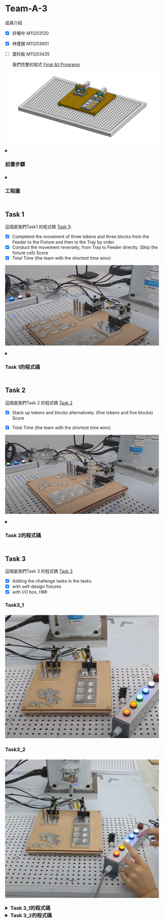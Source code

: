 # Team-A-3

 成員介紹
- [x] 許耀中 M11203120<p>           
- [x] 林倢顗 M11203601<p>
- [ ] 葉科銓 M11203435<p>
我們完整的程式 [Final All Programs](https://github.com/40823111/Team-A-3/blob/main/final%20all%20program)

![123](https://github.com/40823111/Team-A-3/blob/main/%E5%B7%A5%E4%BD%9C%E5%B9%B3%E9%9D%A2%E6%A8%A1%E5%9E%8B.png)

<details>
<summary><h3>前置步驟<h3></summary>
<p>	
<p>
<h3>回初始位置<h3>

>![123](https://github.com/40823111/Team-A-3/blob/main/%E5%9B%9E%E6%AD%B8%E5%8E%9F%E9%BB%9E)
 <p>
 <p>
<h3>步驟1_確認local<h3>
	
>![123](https://github.com/40823111/Team-A-3/blob/main/%E6%AD%A5%E9%A9%9F1_%E7%A2%BA%E8%AA%8Dlocal.png)
 <p>
 <p>
<h3>步驟2_確認點位<h3>
	
>![123](https://github.com/40823111/Team-A-3/blob/main/%E6%AD%A5%E9%A9%9F2_%E7%A2%BA%E8%AA%8D%E9%BB%9E%E4%BD%8D.png)
>![123](https://github.com/40823111/Team-A-3/blob/main/%E6%AD%A5%E9%A9%9F2_%E7%A2%BA%E8%AA%8D%E9%BB%9E%E4%BD%8D_2.png)
 <p>
 <p>
<h3>步驟3_第一次執行先用低速<h3>
	
>![123](https://github.com/40823111/Team-A-3/blob/main/%E6%AD%A5%E9%A9%9F3_%E7%AC%AC%E4%B8%80%E6%AC%A1%E5%9F%B7%E8%A1%8C%E5%85%88%E7%94%A8%E4%BD%8E%E9%80%9F.png)
 <p>
 <p>
<h3>步驟4_用local2跟tool13<h3>
	
>![123](https://github.com/40823111/Team-A-3/blob/main/%E6%AD%A5%E9%A9%9F4_%E7%94%A8local2%E8%B7%9Ftool13.png)



</details>


<details>

<summary><h3>工程圖<h3></summary>

>![123](https://github.com/40823111/Team-A-3/blob/main/%E5%B7%A5%E7%A8%8B%E5%9C%96_1.png)
>![123](https://github.com/40823111/Team-A-3/blob/main/%E5%B7%A5%E7%A8%8B%E5%9C%96_2.png)

</details>

## Task 1
這個是我們Task1 的程式碼 [Task 1](https://github.com/40823111/Team-A-3/blob/main/Task%201)).

- [x] Completed the movement of three tokens and three blocks from the Feeder to the Fixture and then to the Tray by order.
- [x] Conduct the movement reversely, from Tray to Feeder directly. (Skip the fixture cell) Score
- [x] Total Time (the team with the shortest time wins)

[![Alt text](https://github.com/40823111/Team-A-3/blob/main/task_1%20picture.png)](https://www.youtube.com/watch?v=MuqVww1ZD0Q)
<details>
<summary><h3>Task 1的程式碼<h3></summary>

```
Integer Tokens
Integer Blocks
Double TokenHeight
Double BlockHeight
Function test01

Motor On
Power High
Speed 100
Accel 100, 100
SpeedS 500
AccelS 4500
Tool 14

Tokens = 2
Blocks = 2
TokenHeight = 6.0
BlockHeight = 6.0
Integer TokenID
Integer BlockID


Go Retract_Safe

For TokenID = Tokens To 0 Step -1
	Pick_Infeed_Token01()
	Alignment_Token01()
	Place_Tray_Token01()
Next TokenID

For BlockID = Blocks To 0 Step -1
	Pick_Infeed_Block01()
	Alignment_Block01()
	Place_Tray_Block01()
Next BlockID

Go Retract_Safe

Fend

Function Pick_Infeed_Token01
	'Pick Token from Infeed
	Go Infeed_Token +Z(100) CP
	On 9
	Wait .3
	Off 9
	Print "Picking Token from Infeed. Token ID = ", Tokens
    Go Infeed_Token +Z(60 + (Tokens * TokenHeight)) CP
    Move Infeed_Token +Z(Tokens * TokenHeight)
	On 8
	Wait .3
    Move Infeed_Token +X(-1) +Z(50 + (Tokens * TokenHeight)) CP
	'Tokens = Tokens - 1
Fend

Function Pick_Infeed_Block01
	'Pick Block from Infeed
	On 9
	Wait .3
	Off 9
	Print "Picking Block from Infeed. Block ID = ", Blocks
    Go Infeed_Block +Z(60 + (Blocks * BlockHeight)) CP
    Move Infeed_Block +Z(Blocks * BlockHeight)
	On 8
	Wait .3
    Move Infeed_Block +X(-1) +Y(1) +Z(50 + (Blocks * BlockHeight)) CP
	'Blocks = Blocks - 1
Fend

Function Alignment_Token01
	'Alignment Token
	Print "Aligning Token. Token ID = ", Tokens
    Go Align_Token +Z(20) CP
    Move Align_Token
	Off 8
    Move Align_Token +X(5)
    Move Align_Token +X(5) +Z(5) CP
    Go Align_Token +Z(5) CP
    Move Align_Token
	On 8
	Wait .3
    Move Align_Token +Z(20) CP
Fend

Function Alignment_Block01
	'Alignment Block
	Print "Aligning Block. Block ID = ", Blocks
    Go Align_Block +Z(20) CP
    Move Align_Block
	Off 8
    Move Align_Block +Y(-5)
	On 10
	Wait .5
	Off 10
    Go Align_Block +Z(5) CP
    Move Align_Block
	On 8
	Wait .3
    Move Align_Block +Z(20) CP
Fend

Function Place_Tray_Token01
	'Tray Token
	Print "Placing Token in Tray. Tray Position ID = ", Tokens
	Go Tray_Token +X(-1) +X(-30. * Tokens) +Y(-0. * Tokens) +Z(20) CP
	Move Tray_Token +X(-1) +X(-30. * Tokens) +Y(-0. * Tokens)
	Off 8
	Wait .3
	Move Tray_Token +X(-1) +X(-30. * Tokens) +Y(-0. * Tokens) +Z(50) CP
	Tokens = Tokens - 1
Fend

Function Place_Tray_Block01
	'Tray Block
	Print "Placing Block in Tray. Block Position ID = ", Blocks
	Go Tray_Block +X(-30.3 * Blocks) +Y(-0.2 * Blocks) +Z(20) CP
	Move Tray_Block +X(-30.3 * Blocks) +Y(-0.2 * Blocks)
	Off 8
	Wait .3
    Move Tray_Block +X(-30.3 * Blocks) +Y(-0.2 * Blocks) +Z(50) CP
	Blocks = Blocks - 1
Fend

```
</details>

## Task 2

這個是我們Task 2 的程式碼 [Task 2](https://github.com/40823111/Team-A-3/blob/main/Task%202)

- [x] Stack up tokens and blocks alternatively. (five tokens and five blocks) Score
- [x] Total Time (the team with the shortest time wins)


[![Alt text](https://github.com/40823111/Team-A-3/blob/main/task_2%20picture.png)](https://www.youtube.com/watch?v=tVQFCDCV3Zg)


<details>
<summary><h3>Task 2的程式碼<h3></summary>


```
Integer Tokens
Integer Blocks
Integer Counter_Up
Integer Counters
Double TokenHeight
Double BlockHeight
Function test02

Motor On
Power High
Speed 100
Accel 100, 100
SpeedS 800
AccelS 7000
Tool 14

Tokens = 5
Blocks = 5
Counter_Up = 5
Counters = 0
TokenHeight = 6.0
BlockHeight = 6.0
Integer TokenID
Integer BlockID
Integer CounterID




Go Retract_Safe

For CounterID = Counter_Up To 0 Step -1
    Pick_Infeed_Block02()
    Alignment_Up02()
    Pick_Infeed_Token02()
    Alignment_Up02()
    Counter_Up = Counter_Up - 1
    Print "Placing Block in Tray. CounterID = ", CounterID
Next CounterID

Go Retract_Safe

Fend

Function Pick_Infeed_Token02
    'Pick Token from Infeed
    Print "Picking Token from Infeed. Token ID = ", Tokens
    Go Infeed_Token +Z(50 + (Tokens * TokenHeight)) CP
    Move Infeed_Token +Z(Tokens * TokenHeight)
    On 8
    Wait .2
    Move Infeed_Token +X(-1) +Z(50 + (Tokens * TokenHeight)) CP
    Tokens = Tokens - 1
Fend

Function Pick_Infeed_Block02
    'Pick Block from Infeed
    Print "Picking Block from Infeed. Block ID = ", Blocks
    Go Infeed_Block +Z(50 + (Blocks * BlockHeight)) CP
    Move Infeed_Block +Z(Blocks * BlockHeight)
    On 8
    Wait .2
    Move Infeed_Block +X(-1) +Y(1) +Z(50 + (Blocks * BlockHeight)) CP
    Blocks = Blocks - 1
Fend

Function Alignment_Up02
    'Alignment Up
    Print "Placing Block in Tray.  Counter_Up = ", Counter_Up
    Go Align_Block +Z(6 * Counters) +Z(20) CP
    Move Align_Block +Z(6 * Counters) +Z(0.5)
    Off 8
    Wait .2
    Move Align_Block +Z(6 * Counters) +Z(20) CP
    Counters = Counters + 1
Fend

</details>
```

</details>


## Task 3

這個是我們Task 3 的程式碼 [Task 3](https://github.com/40823111/Team-A-3/blob/main/Task%203)

- [x] Adding the challenge tasks in the tasks.
- [x] with self-design fixtures
- [x] with I/O box, HMI

<h3>Task3_1<h3>
	

[![Alt text](https://github.com/40823111/Team-A-3/blob/main/task_3%20picture.png)](https://www.youtube.com/watch?v=XP2K87Bz-U0)


	
<h3>Task3_2<h3>
	
[![Alt text](https://github.com/40823111/Team-A-3/blob/main/task_3_2%20picture.png)](https://studio.youtube.com/video/5jvomoCTDyI/edit)



<details>
<summary>Task 3_1的程式碼</summary>
	
> 紅色: 拿圓形<p>
> 橘色: 拿方塊<p>
> 綠色: 放圓形<p>
> 藍色: 放方塊<p>
> 白色: 吸盤(吸+放)<p>
>![123](https://github.com/40823111/Team-A-3/blob/main/task3-1.jpg)
 
```
Integer Tokens
Integer Blocks
Double TokenHeight
Double BlockHeight
Function test03

Motor On
Power High
Speed 30
Accel 30, 30
SpeedS 500
AccelS 2500
Tool 14

Tokens = 1
Blocks = 1
TokenHeight = 6.0
BlockHeight = 6.0
Integer TokenID
Integer BlockID
Integer Counter
Counter = 0

Go Retract_Safe -X(20)

Do
    Counter = 0
    grab()
    If Sw(0) = On And Sw(1) = Off And Sw(2) = Off Then
        Go Infeed_Token
        grab()
        If Sw(0) = Off Then
            Go Infeed_Token +Z(100) CP
            Go Retract_Safe
            EndIf
    ElseIf Sw(1) = On And Sw(0) = Off And Sw(2) = Off Then
        Go Infeed_Block
        grab()
        If Sw(1) = Off Then
            Go Infeed_Block +Z(100) CP
            Go Retract_Safe
        EndIf
    ElseIf Sw(2) = On And Sw(0) = Off And Sw(1) = Off Then
        For TokenID = Tokens To 0 Step -1
            Go Align_Token +Z(30) CP
            Tokens = Tokens - 1
        Next TokenID
        Go Align_Token
        grab()
        If Sw(2) = Off And Sw(0) = Off And Sw(1) = Off Then
            grab()
            Go Align_Token +Z(20) CP
            Go Retract_Safe
        EndIf
    ElseIf Sw(3) = On And Sw(0) = Off And Sw(1) = Off Then
        For BlockID = Blocks To 0 Step -1
            Go Align_Block +Z(30) CP
            Blocks = Blocks - 1
        Next BlockID
        Go Align_Block
        grab()
        If Sw(3) = Off And Sw(0) = Off And Sw(1) = Off Then
            grab()
            Go Align_Block +Z(20) CP
            Go Retract_Safe
            Blocks = 1
        EndIf
    EndIf

Loop

Fend

Function grab
    If Sw(4) = On Then
        On 8
    ElseIf Sw(4) = Off Then
        Off 8
    EndIf
Fend


```

</details>


<details>
<summary>Task 3_2的程式碼</summary>

> Mode_0 : 待機狀態   (紅,橘,綠,藍,白)=(0,0,0,0,0)<p>
> Mode_1 : 執行task_1 (紅,橘,綠,藍,白)=(1,0,0,0,0)<p>
> Mode_2 : 執行task_2 (紅,橘,綠,藍,白)=(0,1,0,0,0)<p>
> Mode_3 : 執行task_3 (紅,橘,綠,藍,白)=(0,0,1,0,0)<p>
 <p>
 <p>

>![123](https://github.com/40823111/Team-A-3/blob/main/task3_2picture.jpg)
>![123](https://github.com/40823111/Team-A-3/blob/main/3-2task.jpg#w80)


 
```

'變數們
Double TokenHeight 			'圓形厚度
Double BlockHeight 			'方形厚度

Integer Tokens 				'圓形數量
Integer Blocks 				'方形數量
Integer TokenID 			'圓形數量，用在FOR迴圈
Integer BlockID 			'方形數量，用在FOR迴圈

Integer Counters	 		'紀錄疊高次數
Integer Counter_Up  		'累加疊高次數
Integer CounterID  			'疊高次數，用在FOR迴圈
Integer Counter_mode3 		'紀錄按壓次數(疊高數量)，交換形狀後每次都歸0
Integer Counter_mode3_up	'在mode3模式中不斷累加紀錄

'確保在Do迴圈中只會執行一次
Integer Counter_task1
Integer Counter_task2
Integer Counter_task3
Integer Counter_task1ID
Integer Counter_task2ID
Integer Counter_task3ID

Integer InTokenCounter '用於判斷是否要跳出mode3選擇物件數量的模式

Function test03_1 '主程式
'基本手臂參數設定	
Motor On
Power High
Speed 100
Accel 100, 100
SpeedS 500
AccelS 2500
Tool 14
'物件高度參數設定
TokenHeight = 6.0
BlockHeight = 6.0

'初始位置安全點
Go Retract_Safe
'迴圈確保I/O可以不斷被讀取
	Do
		'MODE0 待機模式 按鈕狀態(00000)
		If Sw(0) = Off And Sw(1) = Off And Sw(2) = Off And Sw(3) = Off Then
			'Print " MODE0 "
			Counter_task1 = 0
			Counter_task2 = 0
			Counter_task3 = 0
	
		'MODE1 執行TASK1按鈕狀態(10000)
		ElseIf Sw(0) = On And Sw(1) = Off And Sw(2) = Off And Sw(3) = Off Then
			Print " MODE1 "
			For Counter_task1ID = Counter_task1 To 0 Step -1
				Counter_task1 = Counter_task1 - 1
				task1()
			Next Counter_task1ID
	
		'MODE2執行TASK2按鈕狀態(01000)
		ElseIf Sw(0) = Off And Sw(1) = On And Sw(2) = Off Then
			Print " MODE2 "
			For Counter_task2ID = Counter_task2 To 0 Step -1
				Counter_task2 = Counter_task2 - 1
				task2()
			Next Counter_task2ID
	
		'MODE3執行TASK3按鈕狀態(00100)
		ElseIf Sw(2) = On Then
			Print " MODE3 "
			For Counter_task3ID = Counter_task3 To 0 Step -1
				Counter_task3 = Counter_task3 - 1
				Do
					task3()
					If Sw(2) = Off Then
						Exit Do
					EndIf
				Loop
				
			Next Counter_task3ID
		EndIf
	Loop
Fend

Function task1	'取物 對齊 放料
SpeedS 500
AccelS 4500

Tokens = 2
Blocks = 2

Go Retract_Safe
'圓形
For TokenID = Tokens To 0 Step -1
	Pick_Infeed_Token04() 	'圓形取料
	Alignment_Token04()		'圓形對齊
	Place_Tray_Token04()	'圓形放料
Next TokenID
'方形
For BlockID = Blocks To 0 Step -1
	Pick_Infeed_Block04()	'方形取料
	Alignment_Block04()		'方形對齊
	Place_Tray_Block04()	'方形放料
Next BlockID

Go Retract_Safe
	
Fend

Function task2 '疊高
SpeedS 800
AccelS 7000
'物件參數設定
Tokens = 5
Blocks = 5
Counter_Up = 5
Counters = 0

Go Retract_Safe

For CounterID = Counter_Up To 0 Step -1
	Pick_Infeed_Block04_2()	'取方形
	Alignment_Up04_2()		'放下疊高
	Pick_Infeed_Token04_2()	'取圓形
	Alignment_Up04_2()		'放下疊高
	Counter_Up = Counter_Up - 1
	Print "Placing Block in Tray. CounterID = ", CounterID
Next CounterID

Go Retract_Safe

Fend

Function task3	'隨機疊高
SpeedS 800
AccelS 7000
'基本物件參數設定
Tokens = 0
Blocks = 0
Counter_Up = Counter_mode3_up
Counters = 0
Counter_mode3 = 0

InTokenCounter = 0	'判斷是否該跳出Do迴圈
Go Retract_Safe
Do
	If Sw(0) = On Then 'Token按鈕狀態(10100)
		Print " Token"
		Do
			If Sw(3) = On Then 'Counter按鈕狀態(10110)
				Wait .5
				Counter_mode3 = Counter_mode3 + 1
				Print "Counter_mode3 = ", Counter_mode3
			ElseIf Sw(4) = On Then 'start按鈕狀態(10101)
				Tokens = Counter_mode3 - 1
				Counter_Up = Counter_mode3_up + Counter_mode3 - 1
				For CounterID = Counter_Up To 0 Step -1
					Pick_Infeed_Token04_2()
					Alignment_Up04_2()
					Counter_Up = Counter_Up - 1
					Print "Placing Block in Tray. CounterID = ", CounterID
				Next CounterID
				Counter_mode3 = 0
				InTokenCounter = 1
				
			EndIf
			If InTokenCounter = 1 Or Sw(2) = Off Then
				Exit Do
			EndIf
		Loop
	'Block按鈕狀態(01100)**************************************************************	
	ElseIf Sw(1) = On Then
		Print " Block"
		Do
			'Counter按鈕狀態(01110)****************************************************
			If Sw(3) = On Then
				Wait .5
				Counter_mode3 = Counter_mode3 + 1
				Print "Counter_mode3 = ", Counter_mode3
			'start按鈕狀態(01101)******************************************************	
			ElseIf Sw(4) = On Then
				Blocks = Counter_mode3 - 1
				Counter_Up = Counter_mode3_up + Counter_mode3 - 1
				For CounterID = Counter_Up To 0 Step -1
					Pick_Infeed_Block04_2()
					Alignment_Up04_2()
					Counter_Up = Counter_Up - 1
					Print "Placing Block in Tray. CounterID = ", CounterID
				Next CounterID
				Counter_mode3 = 0
				InTokenCounter = 1
			EndIf
			If InTokenCounter = 1 Or Sw(2) = Off Then
				Exit Do
			EndIf
	    Loop
	EndIf
		If Sw(2) = Off Then
			Exit Do
		EndIf
Loop

Go Retract_Safe

Fend
'圓形取料******************************************************************************
Function Pick_Infeed_Token04
	'Pick Token from Infeed
	Go Infeed_Token +Z(100) CP 	'去圓形取料點的上方10公分
	On 9 						'氣壓缸推，理齊物料
	Wait .3
	Off 9						'氣壓缸放開
	Print "Picking Token from Infeed. Token ID = ", Tokens
    Go Infeed_Token +Z(60 + (Tokens * TokenHeight)) CP 	'去圓形取料點的上方6公分
    Move Infeed_Token +Z(Tokens * TokenHeight) 			'下去取料
	On 8 '吸嘴開
	Wait .3
    Move Infeed_Token +X(-1) +Z(60 + (Tokens * TokenHeight)) CP
	   '回去圓形取料點的上方6公分，且往後一點，避免物件與旁邊摩擦到
Fend
'方形取料******************************************************************************
Function Pick_Infeed_Block04
	'Pick Block from Infeed
	On 9 		'氣壓缸推，理齊物料
	Wait .3
	Off 9		'氣壓缸放開
	Print "Picking Block from Infeed. Block ID = ", Blocks
    Go Infeed_Block +Z(60 + (Blocks * BlockHeight)) CP 	'去方形取料點的上方6公分
    Move Infeed_Block +Z(Blocks * BlockHeight) 			'下去取料
	On 8  '吸嘴開
	Wait .3
    Move Infeed_Block +X(-1) +Y(1) +Z(60 + (Blocks * BlockHeight)) CP
	   '回去方形取料點的上方6公分，且往後往旁邊一點，避免物件與旁邊摩擦到
Fend
'對齊圓形******************************************************************************
Function Alignment_Token04
	'Alignment Token
	Print "Aligning Token. Token ID = ", Tokens
    Go Align_Token +Z(20) CP 		'去圓形對齊點上方2公分
    Move Align_Token				'放下圓形
	Off 8
    Move Align_Token +X(5) 			'將圓形往前推對齊
    Move Align_Token +X(5) +Z(5) CP '抬高離開一點
    Go Align_Token +Z(5) CP			'回到圓形對齊點上方0.5公分
    Move Align_Token				'到圓形對齊點吸取
	On 8
	Wait .3
    Move Align_Token +Z(20) CP 		'抬高到圓形對齊點上方2公分
Fend

Function Alignment_Block04
	'Alignment Block
	Print "Aligning Block. Block ID = ", Blocks
    Go Align_Block +Z(20) CP		'去方形對齊點上方2公分
    Move Align_Block				'放下方形
	Off 8
    Move Align_Block +Y(-5)			'將方形往左推對齊
	On 10 							'推氣壓缸讓方形對齊
	Wait .3
    Go Align_Block +Z(5) CP			'回到方形對齊點上方0.5公分
    Move Align_Block				'到方形對齊點吸取
	On 8
	Wait .3
	Off 10							'收回氣壓缸讓避免摩擦引響吸取
    Move Align_Block +Z(20) CP		'抬高到方形對齊點上方2公分
    
Fend

Function Place_Tray_Token04	'放置圓形物件
	'Tray Token
	Print "Placing Token in Tray. Tray Position ID = ", Tokens
	Go Tray_Token +X(-1) +X(-30. * Tokens) +Y(-0. * Tokens) +Z(20) CP
	Move Tray_Token +X(-1) +X(-30. * Tokens) +Y(-0. * Tokens)
	Off 8
	Wait .3
	Move Tray_Token +X(-1) +X(-30. * Tokens) +Y(-0. * Tokens) +Z(50) CP
	Tokens = Tokens - 1
Fend

Function Place_Tray_Block04 '放置方形物件
	'Tray Block
	Print "Placing Block in Tray. Block Position ID = ", Blocks
	Go Tray_Block +X(-29.8 * Blocks) +Y(-0. * Blocks) +Z(20) CP
	Move Tray_Block +X(-29.8 * Blocks) +Y(-0. * Blocks) -Z(1) CP
	Off 8
	Wait .3
    Move Tray_Block +X(-29.8 * Blocks) +Y(-0. * Blocks) +Z(50) CP
	Blocks = Blocks - 1
Fend

Function Pick_Infeed_Token04_2
	'Pick Token from Infeed
	Print "Picking Token from Infeed. Token ID = ", Tokens
    Go Infeed_Token +Z(50 + (Tokens * TokenHeight)) CP
    Move Infeed_Token +Z(Tokens * TokenHeight)
	On 8
	Wait .2
    Move Infeed_Token +X(-1) +Z(50 + (Tokens * TokenHeight)) CP
	Tokens = Tokens - 1
Fend

Function Pick_Infeed_Block04_2
	'Pick Block from Infeed
	Print "Picking Block from Infeed. Block ID = ", Blocks
    Go Infeed_Block +Z(50 + (Blocks * BlockHeight)) CP
    Move Infeed_Block +Z(Blocks * BlockHeight)
	On 8
	Wait .2
    Move Infeed_Block +X(-1) +Y(1) +Z(50 + (Blocks * BlockHeight)) CP
	Blocks = Blocks - 1
Fend

Function Alignment_Up04_2 '放置疊高
	'Alignment Up
	Print "Placing Block in Tray.  Counter_Up = ", Counter_Up
	Go Align_Block +Z(BlockHeight * Counters) +Z(20) CP
	Move Align_Block +Z(BlockHeight * Counters) +Z(0.5)
	Off 8
	Wait .2
    Move Align_Block +Z(6 * Counters) +Z(20) CP
	Counters = Counters + 1 '疊高數量+1
Fend

 
```
</details>

